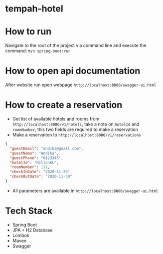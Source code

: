 # tempah-hotel

# How to run
Navigate to the root of the project via command line and execute the command: ```mvn spring-boot:run```

# How to open api documentation
After website run open webpage ```http://localhost:8080/swagger-ui.html```
  
# How to create a reservation
* Get list of available hotels and rooms from ```http://localhost:8080/v1/hotels```, take a note on ```hotelId``` and ```roomNumber```, this two fields are required to make a reservation
* Make a reservation to ```http://localhost:8080/v1/reservations```
```json
{
  "guestEmail": "andika@gmail.com",
  "guestName": "Andika",
  "guestPhone": "0123345",
  "hotelId": "HiltonKL",
  "roomNumber": 111,
  "checkInDate": "2020-11-29",
  "checkOutDate": "2020-11-30"
}
```
* All parameters are available in ```http://localhost:8080/swagger-ui.html```

# Tech Stack
* Spring Boot
* JPA + H2 Database
* Lombok
* Maven
* Swagger


